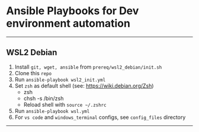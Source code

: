 # Ansible Playbooks for Dev environment automation

---
## WSL2 Debian

1. Install `git, wget, ansible` from `prereq/wsl2_debian/init.sh`
2. Clone this `repo`
2. Run `ansible-playbook wsl2_init.yml`
3. Set `zsh` as default shell (see: https://wiki.debian.org/Zsh)
    * zsh
    * chsh -s /bin/zsh
    * Reload shell with `source ~/.zshrc`
4. Run `ansible-playbook wsl.yml`
5. For `vs code` and `windows_terminal` configs, see `config_files` directory

---